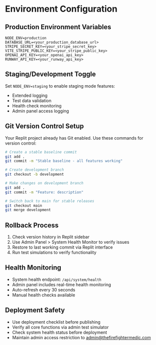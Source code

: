 # Environment Configuration

## Production Environment Variables
```
NODE_ENV=production
DATABASE_URL=<your_production_database_url>
STRIPE_SECRET_KEY=<your_stripe_secret_key>
VITE_STRIPE_PUBLIC_KEY=<your_stripe_public_key>
OPENAI_API_KEY=<your_openai_api_key>
RUNWAY_API_KEY=<your_runway_api_key>
```

## Staging/Development Toggle
Set `NODE_ENV=staging` to enable staging mode features:
- Extended logging
- Test data validation
- Health check monitoring
- Admin panel access logging

## Git Version Control Setup
Your Replit project already has Git enabled. Use these commands for version control:

```bash
# Create a stable baseline commit
git add .
git commit -m "Stable baseline - all features working"

# Create development branch
git checkout -b development

# Make changes on development branch
git add .
git commit -m "Feature: description"

# Switch back to main for stable releases
git checkout main
git merge development
```

## Rollback Process
1. Check version history in Replit sidebar
2. Use Admin Panel > System Health Monitor to verify issues
3. Restore to last working commit via Replit interface
4. Run test simulations to verify functionality

## Health Monitoring
- System health endpoint: `/api/system/health`
- Admin panel includes real-time health monitoring
- Auto-refresh every 30 seconds
- Manual health checks available

## Deployment Safety
- Use deployment checklist before publishing
- Verify all core functions via admin test simulator
- Check system health status before deployment
- Maintain admin access restriction to admin@thefirefightermedic.com